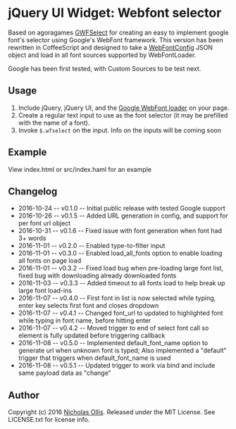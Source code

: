 # jQuery UI Widget: Webfont selector


Based on agoragames [GWFSelect](https://github.com/tommoor/fontselect-jquery-plugin)
for creating an easy to implement google font's selector using Google's WebFont framework.
This version has been rewritten in CoffeeScript and designed to take a [WebFontConfig](https://github.com/typekit/webfontloader)
JSON object and load in all font sources supported by WebFontLoader.

Google has been first tested, with Custom Sources to be test next.

## Usage

1. Include jQuery, jQuery UI, and the [Google WebFont loader](http://code.google.com/apis/webfonts/docs/webfont_loader.html) on your page.
2. Create a regular text input to use as the font selector (it may be prefilled with the name of a font).
3. Invoke `$.wfselect` on the input. Info on the inputs will be coming soon

## Example

View index.html or src/index.haml for an example

## Changelog

* 2016-10-24 -- v0.1.0 -- Initial public release with tested Google support
* 2016-10-26 -- v0.1.5 -- Added URL generation in config, and support for per font url object
* 2016-10-31 -- v0.1.6 -- Fixed issue with font generation when font had 3+ words
* 2016-11-01 -- v0.2.0 -- Enabled type-to-filter input
* 2016-11-01 -- v0.3.0 -- Enabled load_all_fonts option to enable loading all fonts on page load
* 2016-11-01 -- v0.3.2 -- Fixed load bug when pre-loading large font list, fixed bug with downloading already downloaded fonts
* 2016-11-03 -- v0.3.3 -- Added timeout to all fonts load to help break up large font load-ins
* 2016-11-07 -- v0.4.0 -- First font in list is now selected while typing, enter key selects first font and closes dropdown
* 2016-11-07 -- v0.4.1 -- Changed font_url to updated to highlighted font while typing in font name, before hitting enter
* 2016-11-07 -- v0.4.2 -- Moved trigger to end of select font call so element is fully updated before triggering callback
* 2016-11-08 -- v0.5.0 -- Implemented default_font_name option to generate url when unknown font is typed; Also implemented a "default" trigger that triggers when default_font_name is used
* 2016-11-08 -- v0.5.1 -- Updated trigger to work via bind and include same payload data as "change"

## Author

Copyright (c) 2016 [Nicholas Ollis](http://ollis.me). 
Released under the MIT License. 
See LICENSE.txt for license info.